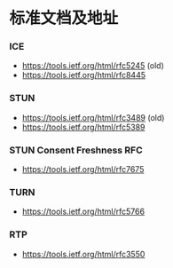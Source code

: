 # 标准文档及地址
### ICE

- https://tools.ietf.org/html/rfc5245 (old)
- https://tools.ietf.org/html/rfc8445

### STUN
- https://tools.ietf.org/html/rfc3489 (old)
- https://tools.ietf.org/html/rfc5389

### STUN Consent Freshness RFC

- https://tools.ietf.org/html/rfc7675

### TURN

- https://tools.ietf.org/html/rfc5766

### RTP

- https://tools.ietf.org/html/rfc3550
